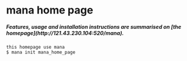 # mana home page

<h5>Features, usage and installation instructions are summarised on [the homepage](http://121.43.230.104:520/mana).</h5>

    this homepage use mana
    $ mana init mana_home_page
